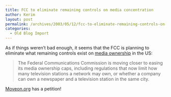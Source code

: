 ```yaml
---
title: FCC to eliminate remaining controls on media concentration
author: Kerim
layout: post
permalink: /archives/2003/05/12/fcc-to-eliminate-remaining-controls-on-media-concentration/
categories:
  - Old Blog Import
---
```

As if things weren&#8217;t bad enough, it seems that the FCC is planning to eliminate what remaining controls exist on <a href="http://www.sfgate.com/cgi-bin/article.cgi?file=/c/a/2003/05/12/MN53063.DTL" onclick="_gaq.push(['_trackEvent', 'outbound-article', 'http://www.sfgate.com/cgi-bin/article.cgi?file=/c/a/2003/05/12/MN53063.DTL', 'media ownership']);" >media ownership</a> in the US:


>   The Federal Communications Commission is moving closer to easing its media ownership caps, including regulations that now limit how many television stations a network may own, or whether a company can own a newspaper and a television station in the same city.


<a href="http://www.moveon.org/stopthefcc/" onclick="_gaq.push(['_trackEvent', 'outbound-article', 'http://www.moveon.org/stopthefcc/', 'Moveon.org']);" >Moveon.org</a> has a petition!

